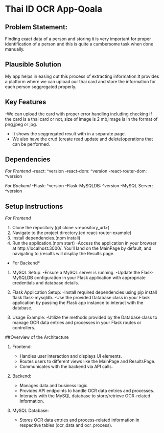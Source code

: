 # Thai ID OCR App-Qoala
## Problem Statement:
Finding exact data of a person and storing it is very important for proper identification of a person and this is quite a cumbersome task when done manually.
## Plausible Solution
My app helps in easing out this process of extracting information.It provides a platform where we can upload our thai card and store the information for each person seggregated properly.
## Key Features
 -We can upload the card with proper error handling including checking if the card is a thai card or not, size of image is 2 mb,image is in the format of png,jpeg or jpg.
 - It shows the seggregated result with in a separate page.
- We also have the crud (create read update and delete)operations that can be performed.

## Dependencies

*For Frontend*
-react: ^version
-react-dom: ^version
-react-router-dom: ^version

*For Backend*
-Flask: ^version
-Flask-MySQLDB: ^version
-MySQL Server: ^version

## Setup Instructions

*For Frontend*

1. Clone the repository.(git clone <repository_url>)
2. Navigate to the project directory.(cd react-router-example)
3. Install dependencies.(npm install)
4. Run the application.(npm start)
-Access the application in your browser at http://localhost:3000/. You'll land on the MainPage by default, and navigating to /results will display the Results page.

* For Backend*

1. MySQL Setup:
-Ensure a MySQL server is running.
-Update the Flask-MySQLDB configuration in your Flask application with appropriate credentials and database details.

2. Flask Application Setup:
-Install required dependencies using pip install flask flask-mysqldb.
-Use the provided Database class in your Flask application by passing the Flask app instance to interact with the database.

3. Usage Example:
-Utilize the methods provided by the Database class to manage OCR data entries and processes in your Flask routes or controllers.

##Overview of the Architecture

1. Frontend:
   - Handles user interaction and displays UI elements.
   - Routes users to different views like the MainPage and ResultsPage.
   - Communicates with the backend via API calls.

2. Backend:
   - Manages data and business logic.
   - Provides API endpoints to handle OCR data entries and processes.
   - Interacts with the MySQL database to store/retrieve OCR-related information.

3. MySQL Database:
   - Stores OCR data entries and process-related information in respective tables (ocr_data and ocr_process).

